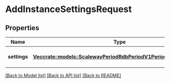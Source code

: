 # AddInstanceSettingsRequest

## Properties

Name | Type | Description | Notes
------------ | ------------- | ------------- | -------------
**settings** | [**Vec<crate::models::ScalewayPeriodRdbPeriodV1PeriodInstanceSetting>**](scaleway.rdb.v1.InstanceSetting.md) | Settings to add on the instance | 

[[Back to Model list]](../README.md#documentation-for-models) [[Back to API list]](../README.md#documentation-for-api-endpoints) [[Back to README]](../README.md)


